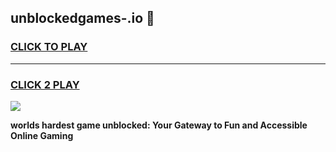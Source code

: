 
## unblockedgames-.io 👋
<h3>
<a href="https://premium.freeplayer.one?title=unblockedgames-.io&ref=14F">CLICK TO PLAY</a></h3>
<hr>

<h3>
<a href="https://premium.freeplayer.one?title=unblockedgames-.io&ref=14F">CLICK 2 PLAY</a>
  
</h3>

<a href="https://premium.freeplayer.one?title=unblockedgames-.io&ref=12F/"><img src="https://clearcache.store/games.png"></a>


**worlds hardest game unblocked: Your Gateway to Fun and Accessible Online Gaming**
